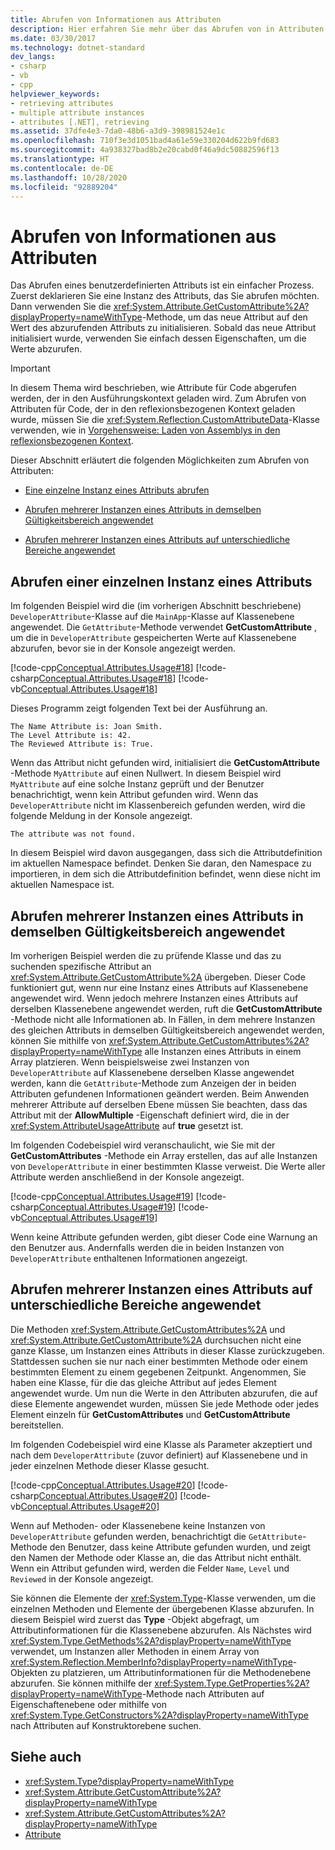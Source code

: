 ```yaml
---
title: Abrufen von Informationen aus Attributen
description: Hier erfahren Sie mehr über das Abrufen von in Attributen gespeicherten Informationen für eine Attributinstanz, viele Instanzen für denselben Bereich und viele Instanzen für verschiedene Bereiche.
ms.date: 03/30/2017
ms.technology: dotnet-standard
dev_langs:
- csharp
- vb
- cpp
helpviewer_keywords:
- retrieving attributes
- multiple attribute instances
- attributes [.NET], retrieving
ms.assetid: 37dfe4e3-7da0-48b6-a3d9-398981524e1c
ms.openlocfilehash: 710f3e3d1051bad4a61e59e330204d622b9fd683
ms.sourcegitcommit: 4a938327bad8b2e20cabd0f46a9dc50882596f13
ms.translationtype: HT
ms.contentlocale: de-DE
ms.lasthandoff: 10/28/2020
ms.locfileid: "92889204"
---
```

# <a name="retrieving-information-stored-in-attributes"></a>Abrufen von Informationen aus Attributen
Das Abrufen eines benutzerdefinierten Attributs ist ein einfacher Prozess. Zuerst deklarieren Sie eine Instanz des Attributs, das Sie abrufen möchten. Dann verwenden Sie die <xref:System.Attribute.GetCustomAttribute%2A?displayProperty=nameWithType>-Methode, um das neue Attribut auf den Wert des abzurufenden Attributs zu initialisieren. Sobald das neue Attribut initialisiert wurde, verwenden Sie einfach dessen Eigenschaften, um die Werte abzurufen.  
  
> [!IMPORTANT]
> In diesem Thema wird beschrieben, wie Attribute für Code abgerufen werden, der in den Ausführungskontext geladen wird. Zum Abrufen von Attributen für Code, der in den reflexionsbezogenen Kontext geladen wurde, müssen Sie die <xref:System.Reflection.CustomAttributeData>-Klasse verwenden, wie in [Vorgehensweise: Laden von Assemblys in den reflexionsbezogenen Kontext](../../framework/reflection-and-codedom/how-to-load-assemblies-into-the-reflection-only-context.md).  
  
 Dieser Abschnitt erläutert die folgenden Möglichkeiten zum Abrufen von Attributen:  
  
- [Eine einzelne Instanz eines Attributs abrufen](#cpconretrievingsingleinstanceofattribute)  
  
- [Abrufen mehrerer Instanzen eines Attributs in demselben Gültigkeitsbereich angewendet](#cpconretrievingmultipleinstancesofattributeappliedtosamescope)  
  
- [Abrufen mehrerer Instanzen eines Attributs auf unterschiedliche Bereiche angewendet](#cpconretrievingmultipleinstancesofattributeappliedtodifferentscopes)  
  
<a name="cpconretrievingsingleinstanceofattribute"></a>
## <a name="retrieving-a-single-instance-of-an-attribute"></a>Abrufen einer einzelnen Instanz eines Attributs  
 Im folgenden Beispiel wird die (im vorherigen Abschnitt beschriebene) `DeveloperAttribute`-Klasse auf die `MainApp`-Klasse auf Klassenebene angewendet. Die `GetAttribute`-Methode verwendet **GetCustomAttribute** , um die in `DeveloperAttribute` gespeicherten Werte auf Klassenebene abzurufen, bevor sie in der Konsole angezeigt werden.  
  
 [!code-cpp[Conceptual.Attributes.Usage#18](../../../samples/snippets/cpp/VS_Snippets_CLR/conceptual.attributes.usage/cpp/source3.cpp#18)]
 [!code-csharp[Conceptual.Attributes.Usage#18](../../../samples/snippets/csharp/VS_Snippets_CLR/conceptual.attributes.usage/cs/source3.cs#18)]
 [!code-vb[Conceptual.Attributes.Usage#18](../../../samples/snippets/visualbasic/VS_Snippets_CLR/conceptual.attributes.usage/vb/source3.vb#18)]  
  
 Dieses Programm zeigt folgenden Text bei der Ausführung an.  
  
```console  
The Name Attribute is: Joan Smith.  
The Level Attribute is: 42.  
The Reviewed Attribute is: True.  
```  
  
 Wenn das Attribut nicht gefunden wird, initialisiert die **GetCustomAttribute** -Methode `MyAttribute` auf einen Nullwert. In diesem Beispiel wird `MyAttribute` auf eine solche Instanz geprüft und der Benutzer benachrichtigt, wenn kein Attribut gefunden wird. Wenn das `DeveloperAttribute` nicht im Klassenbereich gefunden werden, wird die folgende Meldung in der Konsole angezeigt.  
  
```console  
The attribute was not found.
```  
  
 In diesem Beispiel wird davon ausgegangen, dass sich die Attributdefinition im aktuellen Namespace befindet. Denken Sie daran, den Namespace zu importieren, in dem sich die Attributdefinition befindet, wenn diese nicht im aktuellen Namespace ist.  
  
<a name="cpconretrievingmultipleinstancesofattributeappliedtosamescope"></a>
## <a name="retrieving-multiple-instances-of-an-attribute-applied-to-the-same-scope"></a>Abrufen mehrerer Instanzen eines Attributs in demselben Gültigkeitsbereich angewendet  
 Im vorherigen Beispiel werden die zu prüfende Klasse und das zu suchenden spezifische Attribut an <xref:System.Attribute.GetCustomAttribute%2A> übergeben. Dieser Code funktioniert gut, wenn nur eine Instanz eines Attributs auf Klassenebene angewendet wird. Wenn jedoch mehrere Instanzen eines Attributs auf derselben Klassenebene angewendet werden, ruft die **GetCustomAttribute** -Methode nicht alle Informationen ab. In Fällen, in dem mehrere Instanzen des gleichen Attributs in demselben Gültigkeitsbereich angewendet werden, können Sie mithilfe von <xref:System.Attribute.GetCustomAttributes%2A?displayProperty=nameWithType> alle Instanzen eines Attributs in einem Array platzieren. Wenn beispielsweise zwei Instanzen von `DeveloperAttribute` auf Klassenebene derselben Klasse angewendet werden, kann die `GetAttribute`-Methode zum Anzeigen der in beiden Attributen gefundenen Informationen geändert werden. Beim Anwenden mehrerer Attribute auf derselben Ebene müssen Sie beachten, dass das Attribut mit der **AllowMultiple** -Eigenschaft definiert wird, die in der <xref:System.AttributeUsageAttribute> auf **true** gesetzt ist.  
  
 Im folgenden Codebeispiel wird veranschaulicht, wie Sie mit der **GetCustomAttributes** -Methode ein Array erstellen, das auf alle Instanzen von `DeveloperAttribute` in einer bestimmten Klasse verweist. Die Werte aller Attribute werden anschließend in der Konsole angezeigt.  
  
 [!code-cpp[Conceptual.Attributes.Usage#19](../../../samples/snippets/cpp/VS_Snippets_CLR/conceptual.attributes.usage/cpp/source3.cpp#19)]
 [!code-csharp[Conceptual.Attributes.Usage#19](../../../samples/snippets/csharp/VS_Snippets_CLR/conceptual.attributes.usage/cs/source3.cs#19)]
 [!code-vb[Conceptual.Attributes.Usage#19](../../../samples/snippets/visualbasic/VS_Snippets_CLR/conceptual.attributes.usage/vb/source3.vb#19)]  
  
 Wenn keine Attribute gefunden werden, gibt dieser Code eine Warnung an den Benutzer aus. Andernfalls werden die in beiden Instanzen von `DeveloperAttribute` enthaltenen Informationen angezeigt.  
  
<a name="cpconretrievingmultipleinstancesofattributeappliedtodifferentscopes"></a>
## <a name="retrieving-multiple-instances-of-an-attribute-applied-to-different-scopes"></a>Abrufen mehrerer Instanzen eines Attributs auf unterschiedliche Bereiche angewendet  
 Die Methoden <xref:System.Attribute.GetCustomAttributes%2A> und <xref:System.Attribute.GetCustomAttribute%2A> durchsuchen nicht eine ganze Klasse, um Instanzen eines Attributs in dieser Klasse zurückzugeben. Stattdessen suchen sie nur nach einer bestimmten Methode oder einem bestimmten Element zu einem gegebenen Zeitpunkt. Angenommen, Sie haben eine Klasse, für die das gleiche Attribut auf jedes Element angewendet wurde. Um nun die Werte in den Attributen abzurufen, die auf diese Elemente angewendet wurden, müssen Sie jede Methode oder jedes Element einzeln für **GetCustomAttributes** und  **GetCustomAttribute** bereitstellen.  
  
 Im folgenden Codebeispiel wird eine Klasse als Parameter akzeptiert und nach dem `DeveloperAttribute` (zuvor definiert) auf Klassenebene und in jeder einzelnen Methode dieser Klasse gesucht.  
  
 [!code-cpp[Conceptual.Attributes.Usage#20](../../../samples/snippets/cpp/VS_Snippets_CLR/conceptual.attributes.usage/cpp/source3.cpp#20)]
 [!code-csharp[Conceptual.Attributes.Usage#20](../../../samples/snippets/csharp/VS_Snippets_CLR/conceptual.attributes.usage/cs/source3.cs#20)]
 [!code-vb[Conceptual.Attributes.Usage#20](../../../samples/snippets/visualbasic/VS_Snippets_CLR/conceptual.attributes.usage/vb/source3.vb#20)]  
  
 Wenn auf Methoden- oder Klassenebene keine Instanzen von `DeveloperAttribute` gefunden werden, benachrichtigt die `GetAttribute`-Methode den Benutzer, dass keine Attribute gefunden wurden, und zeigt den Namen der Methode oder Klasse an, die das Attribut nicht enthält. Wenn ein Attribut gefunden wird, werden die Felder `Name`, `Level` und `Reviewed` in der Konsole angezeigt.  
  
 Sie können die Elemente der <xref:System.Type>-Klasse verwenden, um die einzelnen Methoden und Elemente der übergebenen Klasse abzurufen. In diesem Beispiel wird zuerst das **Type** -Objekt abgefragt, um Attributinformationen für die Klassenebene abzurufen. Als Nächstes wird <xref:System.Type.GetMethods%2A?displayProperty=nameWithType> verwendet, um Instanzen aller Methoden in einem Array von <xref:System.Reflection.MemberInfo?displayProperty=nameWithType>-Objekten zu platzieren, um Attributinformationen für die Methodenebene abzurufen. Sie können mithilfe der <xref:System.Type.GetProperties%2A?displayProperty=nameWithType>-Methode nach Attributen auf Eigenschaftenebene oder mithilfe von <xref:System.Type.GetConstructors%2A?displayProperty=nameWithType> nach Attributen auf Konstruktorebene suchen.  
  
## <a name="see-also"></a>Siehe auch

- <xref:System.Type?displayProperty=nameWithType>
- <xref:System.Attribute.GetCustomAttribute%2A?displayProperty=nameWithType>
- <xref:System.Attribute.GetCustomAttributes%2A?displayProperty=nameWithType>
- [Attribute](index.md)
